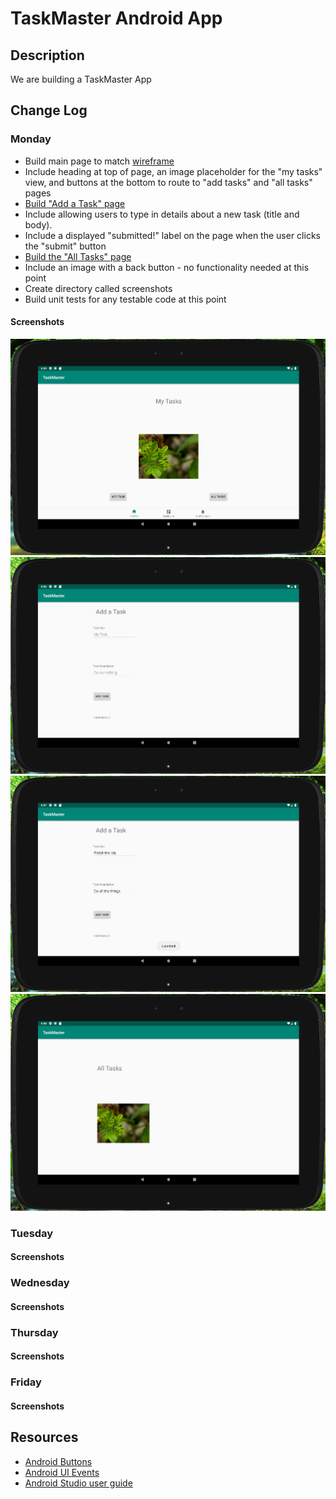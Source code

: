 # TaskMaster Android App

## Description
We are building a TaskMaster App 

## Change Log
### Monday
* Build main page to match [wireframe](https://codefellows.github.io/code-401-java-guide/curriculum/class-26/taskmaster_homepage.png)
* Include heading at top of page, an image placeholder for the "my tasks" view, and buttons at the bottom to route to "add tasks" and "all tasks" pages
* [Build "Add a Task" page](https://codefellows.github.io/code-401-java-guide/curriculum/class-26/taskmaster_add_task.png)
* Include allowing users to type in details about a new task (title and body).
* Include a displayed "submitted!" label on the page when the user clicks the "submit" button
* [Build the "All Tasks" page](https://codefellows.github.io/code-401-java-guide/curriculum/class-26/taskmaster_all_tasks.png)
* Include an image with a back button - no functionality needed at this point
* Create directory called screenshots
* Build unit tests for any testable code at this point
#### Screenshots
![Home page](screenshots/MondayHomePage.PNG)  
![Add Task page](screenshots/MondayAddTaskPage.PNG)  
![Add Task page with Toast](screenshots/MondayAddTaskPageWithToast.PNG)  
![All Tasks page](screenshots/MondayAllTasksPage.PNG)  

### Tuesday
#### Screenshots

### Wednesday
#### Screenshots

### Thursday
#### Screenshots

### Friday
#### Screenshots

## Resources 
* [Android Buttons](https://developer.android.com/guide/topics/ui/controls/button.html)
* [Android UI Events](https://developer.android.com/guide/topics/ui/ui-events.html)
* [Android Studio user guide](https://developer.android.com/studio/intro)
